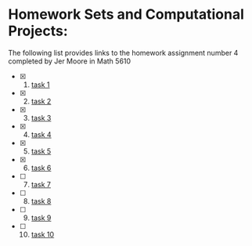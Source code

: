# Homework Sets and Computational Projects:

The following list provides links to the homework assignment number 4 completed by Jer Moore in Math 5610 

- [X] 1. [task 1](https://thedegreeisalie.github.io/Math5610/homework/hw4/task1)
- [X] 2. [task 2](https://thedegreeisalie.github.io/Math5610/homework/hw4/task2)
- [X] 3. [task 3](https://thedegreeisalie.github.io/Math5610/homework/hw4/task3)
- [X] 4. [task 4](https://thedegreeisalie.github.io/Math5610/homework/hw4/task4)
- [X] 5. [task 5](https://thedegreeisalie.github.io/Math5610/homework/hw4/task5)
- [X] 6. [task 6](https://thedegreeisalie.github.io/Math5610/homework/hw4/task6)
- [ ] 7. [task 7](https://thedegreeisalie.github.io/Math5610/homework/hw4/task7)
- [ ] 8. [task 8](https://thedegreeisalie.github.io/Math5610/homework/hw4/task8)
- [ ] 9. [task 9](https://thedegreeisalie.github.io/Math5610/homework/hw4/task9)
- [ ] 10. [task 10](https://thedegreeisalie.github.io/Math5610/homework/hw4/task10)
